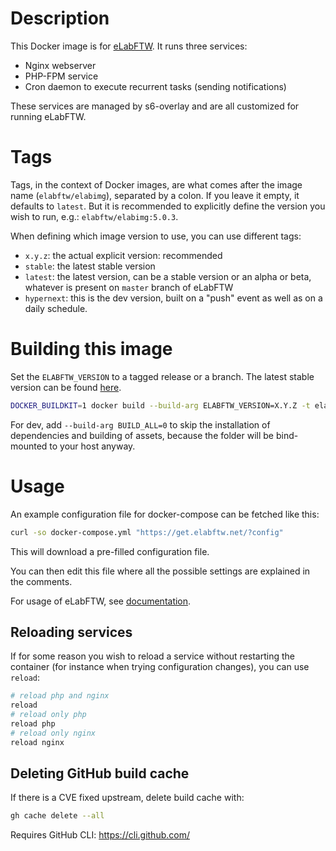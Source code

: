 # Description

This Docker image is for [eLabFTW](https://www.elabftw.net). It runs three services:

* Nginx webserver
* PHP-FPM service
* Cron daemon to execute recurrent tasks (sending notifications)

These services are managed by s6-overlay and are all customized for running eLabFTW.

# Tags

Tags, in the context of Docker images, are what comes after the image name (`elabftw/elabimg`), separated by a colon. If you leave it empty, it defaults to `latest`. But it is recommended to explicitly define the version you wish to run, e.g.: `elabftw/elabimg:5.0.3`.

When defining which image version to use, you can use different tags:

* `x.y.z`: the actual explicit version: recommended
* `stable`: the latest stable version
* `latest`: the latest version, can be a stable version or an alpha or beta, whatever is present on `master` branch of eLabFTW
* `hypernext`: this is the dev version, built on a "push" event as well as on a daily schedule.

# Building this image

Set the `ELABFTW_VERSION` to a tagged release or a branch. The latest stable version can be found [here](https://github.com/elabftw/elabftw/releases/latest).

~~~bash
DOCKER_BUILDKIT=1 docker build --build-arg ELABFTW_VERSION=X.Y.Z -t elabftw/elabimg:X.Y.Z .
~~~

For dev, add `--build-arg BUILD_ALL=0` to skip the installation of dependencies and building of assets, because the folder will be bind-mounted to your host anyway.

# Usage

An example configuration file for docker-compose can be fetched like this:

~~~bash
curl -so docker-compose.yml "https://get.elabftw.net/?config"
~~~

This will download a pre-filled configuration file.

You can then edit this file where all the possible settings are explained in the comments.

For usage of eLabFTW, see [documentation](https://doc.elabftw.net).

## Reloading services

If for some reason you wish to reload a service without restarting the container (for instance when trying configuration changes), you can use ``reload``:

~~~bash
# reload php and nginx
reload
# reload only php
reload php
# reload only nginx
reload nginx
~~~

## Deleting GitHub build cache

If there is a CVE fixed upstream, delete build cache with:

~~~bash
gh cache delete --all
~~~

Requires GitHub CLI: https://cli.github.com/
